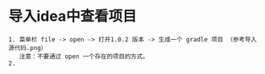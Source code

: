 # 导入idea中查看项目
```
1. 菜单栏 file -> open -> 打开1.0.2 版本 -> 生成一个 gradle 项目 （参考导入源代码.png）
   注意：不要通过 open 一个存在的项目的方式。
2.
```
